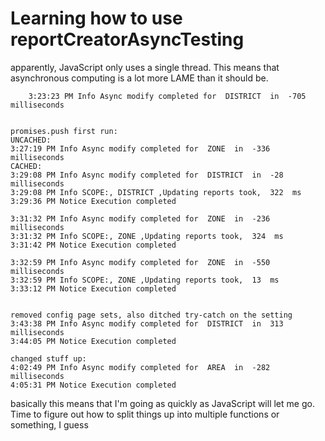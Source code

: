 # Learning how to use reportCreatorAsyncTesting

apparently, JavaScript only uses a single thread.  This means that asynchronous computing is a lot more LAME than it should be.

```pre- real async work:  3:18:57 PM Info Async modify completed for  ZONE  in  -125 milliseconds
    3:23:23 PM Info Async modify completed for  DISTRICT  in  -705 milliseconds


promises.push first run: 
UNCACHED:
3:27:19 PM Info Async modify completed for  ZONE  in  -336 milliseconds
CACHED:
3:29:08 PM Info Async modify completed for  DISTRICT  in  -28 milliseconds
3:29:08 PM Info SCOPE:, DISTRICT ,Updating reports took,  322  ms
3:29:36 PM Notice Execution completed

3:31:32 PM Info Async modify completed for  ZONE  in  -236 milliseconds
3:31:32 PM Info SCOPE:, ZONE ,Updating reports took,  324  ms
3:31:42 PM Notice Execution completed

3:32:59 PM Info Async modify completed for  ZONE  in  -550 milliseconds
3:32:59 PM Info SCOPE:, ZONE ,Updating reports took,  13  ms
3:33:12 PM Notice Execution completed


removed config page sets, also ditched try-catch on the setting
3:43:38 PM Info Async modify completed for  DISTRICT  in  313 milliseconds
3:44:05 PM Notice Execution completed

changed stuff up:
4:02:49 PM Info Async modify completed for  AREA  in  -282 milliseconds
4:05:31 PM Notice Execution completed
```

basically this means that I'm going as quickly as JavaScript will let me go.  Time to figure out how to split things up into multiple functions or something, I guess
